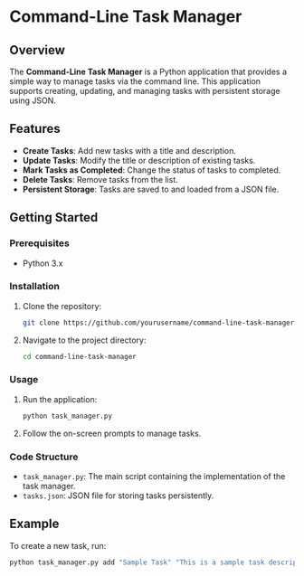 # Command-Line Task Manager

## Overview

The **Command-Line Task Manager** is a Python application that provides a simple way to manage tasks via the command line. This application supports creating, updating, and managing tasks with persistent storage using JSON.

## Features

- **Create Tasks**: Add new tasks with a title and description.
- **Update Tasks**: Modify the title or description of existing tasks.
- **Mark Tasks as Completed**: Change the status of tasks to completed.
- **Delete Tasks**: Remove tasks from the list.
- **Persistent Storage**: Tasks are saved to and loaded from a JSON file.

## Getting Started

### Prerequisites

- Python 3.x

### Installation

1. Clone the repository:
    ```bash
    git clone https://github.com/yourusername/command-line-task-manager.git
    ```

2. Navigate to the project directory:
    ```bash
    cd command-line-task-manager
    ```

### Usage

1. Run the application:
    ```bash
    python task_manager.py
    ```

2. Follow the on-screen prompts to manage tasks.

### Code Structure

- `task_manager.py`: The main script containing the implementation of the task manager.
- `tasks.json`: JSON file for storing tasks persistently.

## Example

To create a new task, run:
```bash
python task_manager.py add "Sample Task" "This is a sample task description."
